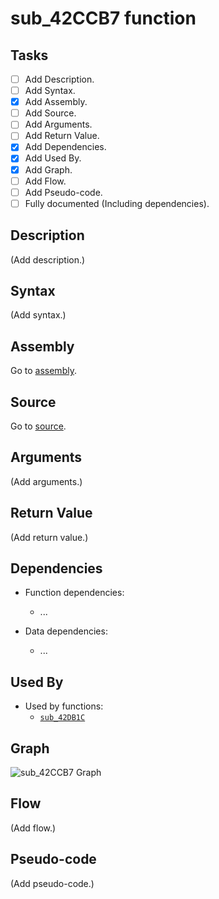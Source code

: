 # sub_42CCB7 function

## Tasks

- [ ] Add Description.
- [ ] Add Syntax.
- [X] Add Assembly.
- [ ] Add Source.
- [ ] Add Arguments.
- [ ] Add Return Value.
- [X] Add Dependencies.
- [X] Add Used By.
- [X] Add Graph.
- [ ] Add Flow.
- [ ] Add Pseudo-code.
- [ ] Fully documented (Including dependencies).

## Description

(Add description.)

## Syntax

(Add syntax.)

## Assembly

Go to [assembly](../asm/sub_42CCB7.asm).

## Source

Go to [source](../cc/sub_42CCB7.cc).

## Arguments

(Add arguments.)

## Return Value

(Add return value.)

## Dependencies

* Function dependencies:
  * ...


* Data dependencies:
  * ...

## Used By

* Used by functions:
  * [`sub_42DB1C`](../md/sub_42DB1C.md)

## Graph

![sub_42CCB7 Graph](../svg/sub_42CCB7.svg "sub_42CCB7 Graph")

## Flow

(Add flow.)

## Pseudo-code

(Add pseudo-code.)
